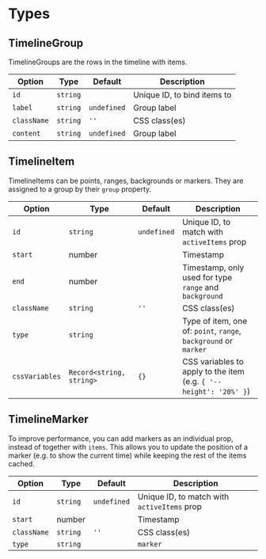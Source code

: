 # Types

## TimelineGroup

TimelineGroups are the rows in the timeline with items.

| Option | Type | Default | Description |
| --- | --- | --- | --- |
| `id` | `string` | <Badge type="info" text="required" /> | Unique ID, to bind items to |
| `label` | `string` | `undefined` | Group label |
| `className` | `string` | `''` | CSS class(es) |
| `content` | `string` | `undefined` | Group label <Badge type="danger" text="deprecated" /> |

## TimelineItem

TimelineItems can be points, ranges, backgrounds or markers. They are assigned to a group by their `group` property.

| Option | Type | Default | Description |
| --- | --- | --- | --- |
| `id` | `string` | `undefined` | Unique ID, to match with `activeItems` prop |
| `start` | number | <Badge type="info" text="required" /> | Timestamp |
| `end` | number | <Badge type="info" text="required for range and background" /> | Timestamp, only used for type `range` and `background` |
| `className` | `string` | `''` | CSS class(es) |
| `type` | `string` | <Badge type="info" text="required" /> | Type of item, one of: `point`, `range`, `background` or `marker` |
| `cssVariables` | `Record<string, string>` | `{}` | CSS variables to apply to the item (e.g. `{ '--height': '20%' }`) |

## TimelineMarker

To improve performance, you can add markers as an individual prop, instead of together with `items`. This allows you to update the position of a marker (e.g. to show the current time) while keeping the rest of the items cached.

| Option | Type | Default | Description |
| --- | --- | --- | --- |
| `id` | `string` | `undefined` | Unique ID, to match with `activeItems` prop |
| `start` | number | <Badge type="info" text="required" /> | Timestamp |
| `className` | `string` | `''` | CSS class(es) |
| `type` | `string` | <Badge type="info" text="required" /> | `marker` |
